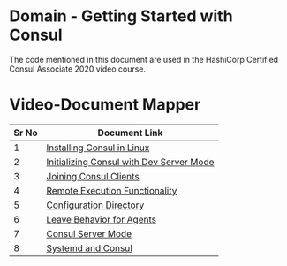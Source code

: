 # Domain - Getting Started with Consul

The code mentioned in this document are used in the HashiCorp Certified Consul Associate 2020 video course.


# Video-Document Mapper

| Sr No | Document Link |
| ------ | ------ |
| 1 | [Installing Consul in Linux][PlDa] |
| 2 | [Initializing Consul with Dev Server Mode][PlDb] |
| 3 | [Joining Consul Clients][PlDc] |
| 4 | [Remote Execution Functionality][PlDd] |
| 5 | [Configuration Directory][PlDe] |
| 6 | [Leave Behavior for Agents][PlDf] |
| 7 | [Consul Server Mode][PlDg] |
| 8 | [Systemd and Consul][PlDh] |

[PlDa]: <https://github.com/zealvora/hashicorp-certified-consul/blob/main/domain-1-getting-started/install-consul.md>
[PlDb]: <https://github.com/zealvora/hashicorp-certified-consul/blob/main/domain-1-getting-started/consul-dev.md>
[PlDc]: <https://github.com/zealvora/hashicorp-certified-consul/blob/main/domain-1-getting-started/joining-client.md>
[PlDd]: <https://github.com/zealvora/hashicorp-certified-consul/blob/main/domain-1-getting-started/remote-exec.md>
[PlDe]: <https://github.com/zealvora/hashicorp-certified-consul/blob/main/domain-1-getting-started/config-file.md>
[PlDf]: <https://github.com/zealvora/hashicorp-certified-consul/blob/main/domain-1-getting-started/leave-behaviour.md>
[PlDg]: <https://github.com/zealvora/hashicorp-certified-consul/blob/main/domain-1-getting-started/server-mode.md>
[PlDh]: <https://github.com/zealvora/hashicorp-certified-consul/blob/main/domain-1-getting-started/systemd-consul.md>

